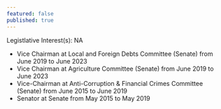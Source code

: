 ```yaml
---
featured: false
published: true
---
```

Legistlative Interest(s): NA

* Vice Chairman at Local and Foreign Debts Committee (Senate) from June 2019 to June 2023
* Vice Chairman at Agriculture Committee (Senate) from June 2019 to June 2023
* Vice-Chairman at Anti-Corruption & Financial Crimes Committee (Senate) from June 2015 to June 2019
* Senator at Senate from May 2015 to May 2019
